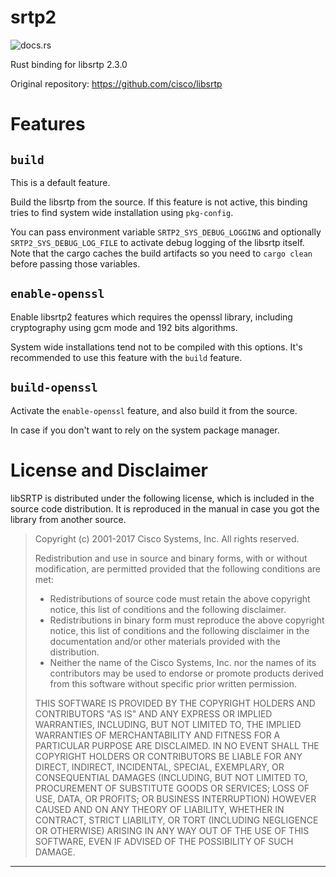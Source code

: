 srtp2
=========

![docs.rs](https://docs.rs/srtp2-sys/badge.svg)

Rust binding for libsrtp 2.3.0

Original repository: https://github.com/cisco/libsrtp

# Features

## `build`

This is a default feature.

Build the libsrtp from the source.
If this feature is not active, this binding tries to find
system wide installation using `pkg-config`.

You can pass environment variable `SRTP2_SYS_DEBUG_LOGGING` and optionally
`SRTP2_SYS_DEBUG_LOG_FILE` to activate debug logging of the libsrtp itself.
Note that the cargo caches the build artifacts so you need to `cargo clean`
before passing those variables.

## `enable-openssl`

Enable libsrtp2 features which requires the openssl library,
including cryptography using gcm mode and 192 bits algorithms.

System wide installations tend not to be compiled with this options.
It's recommended to use this feature with the `build` feature.

## `build-openssl`

Activate the `enable-openssl` feature, and also build it from the source.

In case if you don't want to rely on the system package manager.

# License and Disclaimer

libSRTP is distributed under the following license, which is included
in the source code distribution. It is reproduced in the manual in
case you got the library from another source.

> Copyright (c) 2001-2017 Cisco Systems, Inc.  All rights reserved.
>
> Redistribution and use in source and binary forms, with or without
> modification, are permitted provided that the following conditions
> are met:
>
> - Redistributions of source code must retain the above copyright
>   notice, this list of conditions and the following disclaimer.
> - Redistributions in binary form must reproduce the above copyright
>   notice, this list of conditions and the following disclaimer in
>   the documentation and/or other materials provided with the distribution.
> - Neither the name of the Cisco Systems, Inc. nor the names of its
>   contributors may be used to endorse or promote products derived
>   from this software without specific prior written permission.
>
> THIS SOFTWARE IS PROVIDED BY THE COPYRIGHT HOLDERS AND CONTRIBUTORS
> "AS IS" AND ANY EXPRESS OR IMPLIED WARRANTIES, INCLUDING, BUT NOT
> LIMITED TO, THE IMPLIED WARRANTIES OF MERCHANTABILITY AND FITNESS
> FOR A PARTICULAR PURPOSE ARE DISCLAIMED. IN NO EVENT SHALL THE
> COPYRIGHT HOLDERS OR CONTRIBUTORS BE LIABLE FOR ANY DIRECT,
> INDIRECT, INCIDENTAL, SPECIAL, EXEMPLARY, OR CONSEQUENTIAL DAMAGES
> (INCLUDING, BUT NOT LIMITED TO, PROCUREMENT OF SUBSTITUTE GOODS OR
> SERVICES; LOSS OF USE, DATA, OR PROFITS; OR BUSINESS INTERRUPTION)
> HOWEVER CAUSED AND ON ANY THEORY OF LIABILITY, WHETHER IN CONTRACT,
> STRICT LIABILITY, OR TORT (INCLUDING NEGLIGENCE OR OTHERWISE)
> ARISING IN ANY WAY OUT OF THE USE OF THIS SOFTWARE, EVEN IF ADVISED
> OF THE POSSIBILITY OF SUCH DAMAGE.

--------------------------------------------------------------------------------
